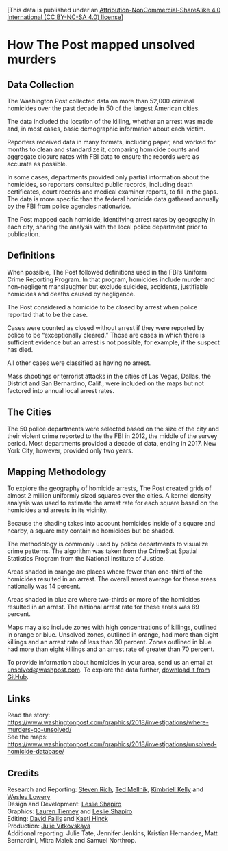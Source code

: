 [This data is published under an [Attribution-NonCommercial-ShareAlike 4.0 International (CC BY-NC-SA 4.0) license](https://creativecommons.org/licenses/by-nc-sa/4.0/)]

# How The Post mapped unsolved murders

## Data Collection

The Washington Post collected data on more than 52,000 criminal homicides over the past decade in 50 of the largest American cities.

The data included the location of the killing, whether an arrest was made and, in most cases, basic demographic information about each victim.

Reporters received data in many formats, including paper, and worked for months to clean and standardize it, comparing homicide counts and aggregate closure rates with FBI data to ensure the records were as accurate as possible.

In some cases, departments provided only partial information about the homicides, so reporters consulted public records, including death certificates, court records and medical examiner reports, to fill in the gaps. The data is more specific than the federal homicide data gathered annually by the FBI from police agencies nationwide.

The Post mapped each homicide, identifying arrest rates by geography in each city, sharing the analysis with the local police department prior to publication.

## Definitions

When possible, The Post followed definitions used in the FBI’s Uniform Crime Reporting Program. In that program, homicides include murder and non-negligent manslaughter but exclude suicides, accidents, justifiable homicides and deaths caused by negligence.

The Post considered a homicide to be closed by arrest when police reported that to be the case.

Cases were counted as closed without arrest if they were reported by police to be “exceptionally cleared.” Those are cases in which there is sufficient evidence but an arrest is not possible, for example, if the suspect has died.

All other cases were classified as having no arrest.

Mass shootings or terrorist attacks in the cities of Las Vegas, Dallas, the District and San Bernardino, Calif., were included on the maps but not factored into annual local arrest rates.

## The Cities

The 50 police departments were selected based on the size of the city and their violent crime reported to the the FBI in 2012, the middle of the survey period. Most departments provided a decade of data, ending in 2017. New York City, however, provided only two years.

## Mapping Methodology

To explore the geography of homicide arrests, The Post created grids of almost 2 million uniformly sized squares over the cities. A kernel density analysis was used to estimate the arrest rate for each square based on the homicides and arrests in its vicinity.

Because the shading takes into account homicides inside of a square and nearby, a square may contain no homicides but be shaded.

The methodology is commonly used by police departments to visualize crime patterns. The algorithm was taken from the CrimeStat Spatial Statistics Program from the National Institute of Justice.

Areas shaded in orange are places where fewer than one-third of the homicides resulted in an arrest. The overall arrest average for these areas nationally was 14 percent.

Areas shaded in blue are where two-thirds or more of the homicides resulted in an arrest. The national arrest rate for these areas was 89 percent.

Maps may also include zones with high concentrations of killings, outlined in orange or blue. Unsolved zones, outlined in orange, had more than eight killings and an arrest rate of less than 30 percent. Zones outlined in blue had more than eight killings and an arrest rate of greater than 70 percent.

To provide information about homicides in your area, send us an email at unsolved@washpost.com. To explore the data further, [download it from GitHub](https://raw.githubusercontent.com/washingtonpost/data-homicides/master/homicide-data.csv).

## Links

Read the story: https://www.washingtonpost.com/graphics/2018/investigations/where-murders-go-unsolved/  
See the maps: https://www.washingtonpost.com/graphics/2018/investigations/unsolved-homicide-database/

## Credits

Research and Reporting: [Steven Rich](https://www.washingtonpost.com/people/steven-rich/), [Ted Mellnik](https://www.washingtonpost.com/people/ted-mellnik/), [Kimbriell Kelly](https://www.washingtonpost.com/people/kimbriell-kelly/) and [Wesley Lowery](https://www.washingtonpost.com/people/wesley-lowery/)  
Design and Development: [Leslie Shapiro](https://www.washingtonpost.com/people/leslie-shapiro/)  
Graphics: [Lauren Tierney](https://www.washingtonpost.com/people/lauren-tierney) and [Leslie Shapiro](https://www.washingtonpost.com/people/leslie-shapiro/)  
Editing: [David Fallis](https://www.washingtonpost.com/people/david-s-fallis/) and [Kaeti Hinck](https://www.washingtonpost.com/people/kaeti-hinck/)  
Production: [Julie Vitkovskaya](https://www.washingtonpost.com/people/julie-vitkovskaya/)  
Additional reporting: Julie Tate, Jennifer Jenkins, Kristian Hernandez, Matt Bernardini, Mitra Malek and Samuel Northrop.
